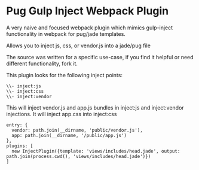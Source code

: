 # Pug Gulp Inject Webpack Plugin

A very naive and focused webpack plugin which mimics gulp-inject functionality
in webpack for pug/jade templates.

Allows you to inject js, css, or vendor.js into a jade/pug file

The source was written for a specific use-case, if you find it helpful or need
different functionality, fork it.

This plugin looks for the following inject points:

```
\\- inject:js
\\- inject:css
\\- inject:vendor
```

This will inject vendor.js and app.js bundles in inject:js and inject:vendor
injections. It will inject app.css into inject:css

```
entry: {
  vendor: path.join(__dirname, 'public/vendor.js'),
  app: path.join(__dirname, '/public/app.js')
},
plugins: [
  new InjectPlugin({template: 'views/includes/head.jade', output: path.join(process.cwd(), 'views/includes/head.jade')})
]
```
